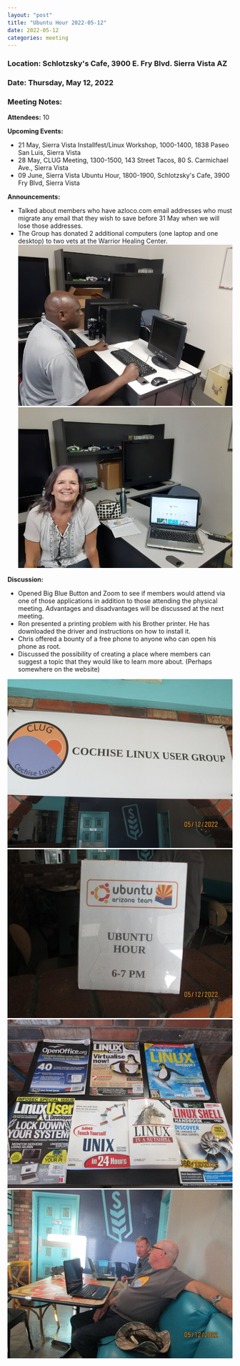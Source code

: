 ```yaml
---
layout: "post"
title: "Ubuntu Hour 2022-05-12"
date: 2022-05-12
categories: meeting
---
```


### Location: Schlotzsky's Cafe, 3900 E. Fry Blvd. Sierra Vista AZ

### Date: Thursday, May 12, 2022

### Meeting Notes:

**Attendees:** 10

**Upcoming Events:**
 * 21 May, Sierra Vista Installfest/Linux Workshop, 1000-1400, 1838 Paseo San Luis, Sierra Vista
 * 28 May, CLUG Meeting, 1300-1500, 143 Street Tacos, 80 S. Carmichael Ave., Sierra Vista
 * 09 June, Sierra Vista Ubuntu Hour, 1800-1900, Schlotzsky's Cafe, 3900 Fry Blvd, Sierra Vista

**Announcements:**
 * Talked about members who have azloco.com email addresses who must migrate any email that they wish to save before 31 May when we will lose those addresses.
 * The Group has donated 2 additional computers (one laptop and one desktop) to two vets at the Warrior Healing Center.
![alt text](https://raw.githubusercontent.com/CochiseLinuxUsersGroup/CochiseLinuxUsersGroup.github.io/master/images2/rsz_harlanwithhiscomputer.jpg)
![alt text](https://raw.githubusercontent.com/CochiseLinuxUsersGroup/CochiseLinuxUsersGroup.github.io/master/images2/rsz_eviewithhercomputer.jpg)

**Discussion:**
 * Opened Big Blue Button and Zoom to see if members would attend via one of those applications in addition to those attending the physical meeting.  Advantages and disadvantages will be discussed at the next meeting.
 * Ron presented a printing problem with his Brother printer.  He has downloaded the driver and instructions on how to install it.
 * Chris offered a bounty of a free phone to anyone who can open his phone as root.
 * Discussed the possibility of creating a place where members can suggest a topic that they would like to learn more about.  (Perhaps somewhere on the website) 

![alt text](https://raw.githubusercontent.com/CochiseLinuxUsersGroup/CochiseLinuxUsersGroup.github.io/master/images2/rsz_sv_ubuntuhour_2022-05-12_1.jpg)
![alt text](https://raw.githubusercontent.com/CochiseLinuxUsersGroup/CochiseLinuxUsersGroup.github.io/master/images2/rsz_sv_ubuntuhour_2022-05-12_2.jpg)
![alt text](https://raw.githubusercontent.com/CochiseLinuxUsersGroup/CochiseLinuxUsersGroup.github.io/master/images2/rsz_sv_ubuntuhour_2022-05-12_3.jpg)
![alt text](https://raw.githubusercontent.com/CochiseLinuxUsersGroup/CochiseLinuxUsersGroup.github.io/master/images2/rsz_sv_ubuntuhour_2022-05-12_4.jpg)

